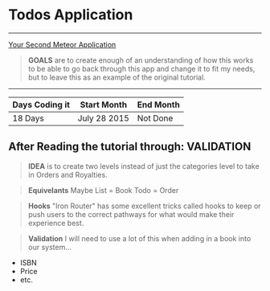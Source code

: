 # Todos Application
*****
[Your Second Meteor Application](http://meteortips.com/second-meteor-tutorial/)

>**GOALS** are to create enough of an understanding of how this works to be able to go back through this app and change it to fit my needs, but to leave this as an example of the original tutorial.
*****
| Days Coding it  | Start Month | End Month |
|-----------------|-------------|-----------|
| 18 Days         | July 28 2015| Not Done  |


## After Reading the tutorial through: **VALIDATION**

>**IDEA** is to create two levels instead of just the categories level to take in Orders and Royalties.

>**Equivelants** Maybe
>List = Book
>Todo = Order

>**Hooks** "Iron Router" has some excellent tricks called hooks to keep or push users to the correct pathways for what would make their experience best.

>**Validation** I will need to use a lot of this when adding in a book into our system...
- ISBN
- Price
- etc.
